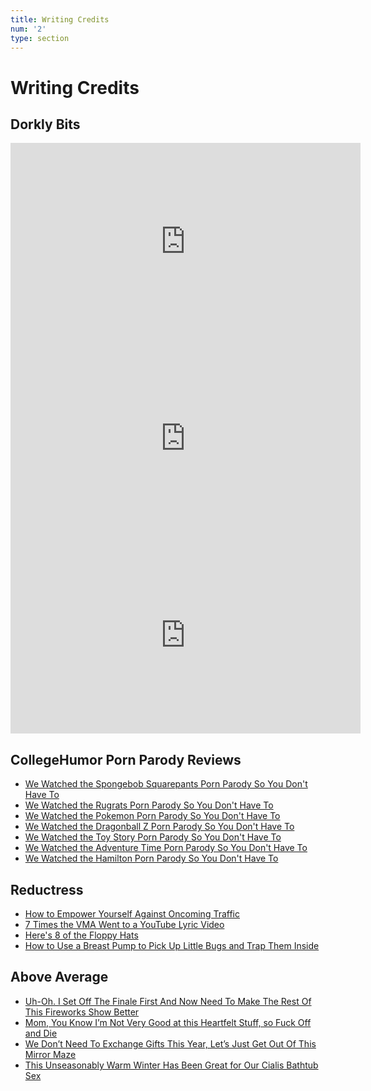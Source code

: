 ```yaml
---
title: Writing Credits
num: '2'
type: section
---
```

# Writing Credits

## **Dorkly Bits**

<iframe width="560" height="315" src="https://www.youtube.com/embed/Eo7Jd4z_UVg" frameborder="0" allow="autoplay; encrypted-media" allowfullscreen></iframe>

<iframe width="560" height="315" src="https://www.youtube.com/embed/rv_NIIDUX0k" frameborder="0" allow="autoplay; encrypted-media" allowfullscreen></iframe>

<iframe width="560" height="315" src="https://www.youtube.com/embed/gFSt1MIws-c" frameborder="0" allow="autoplay; encrypted-media" allowfullscreen></iframe>

## CollegeHumor **Porn Parody Reviews**

* [We Watched the Spongebob Squarepants Porn Parody So You Don't Have To](http://www.collegehumor.com/post/7055484/porn-parody-review-spongebob-squarepants)
* [We Watched the Rugrats Porn Parody So You Don't Have To](http://www.collegehumor.com/post/7055587/rugrats-porn-parody)
* [We Watched the Pokemon Porn Parody So You Don't Have To](http://www.collegehumor.com/post/7055673/we-watched-the-pokemon-porn-parody-so-you-dont-have-to)
* [We Watched the Dragonball Z Porn Parody So You Don't Have To](http://www.collegehumor.com/post/7055969/dragonballz-porn-parody)
* [We Watched the Toy Story Porn Parody So You Don't Have To](http://www.collegehumor.com/post/7055789/we-watched-the-toy-story-porn-parody-so-you-dont-have-to)
* [We Watched the Adventure Time Porn Parody So You Don't Have To](http://www.collegehumor.com/post/7056120/we-watched-the-adventure-time-porn-parody-so-you-dont-have-to)
* [We Watched the Hamilton Porn Parody So You Don't Have To](http://www.collegehumor.com/post/7056342/we-watched-the-hamilton-porn-parody-so-you-dont-have-to)

## **Reductress**

* [How to Empower Yourself Against Oncoming Traffic](http://reductress.com/post/how-to-empower-yourself-against-oncoming-traffic/)
* [7 Times the VMA Went to a YouTube Lyric Video](http://reductress.com/post/7-times-the-vma-went-to-a-youtube-lyric-video/)
* [Here's 8 of the Floppy Hats](http://reductress.com/post/heres-8-of-the-floppy-hats/)
* [How to Use a Breast Pump to Pick Up Little Bugs and Trap Them Inside](http://reductress.com/post/how-to-use-a-breast-pump-to-pick-up-little-bugs-and-trap-them-inside/)

## **Above Average**

* [Uh-Oh. I Set Off The Finale First And Now Need To Make The Rest Of This Fireworks Show Better](https://aboveaverage.com/uh-oh-i-set-off-the-finale-first-and-now-need-to-make-the-rest-of-the-fireworks-show-better/)
* [Mom, You Know I’m Not Very Good at this Heartfelt Stuff, so Fuck Off and Die](https://aboveaverage.com/mom-you-know-im-not-very-good-at-this-heartfelt-stuff-so-fuck-off-and-die/)
* [We Don’t Need To Exchange Gifts This Year, Let’s Just Get Out Of This Mirror Maze](https://aboveaverage.com/we-dont-need-to-exchange-gifts-this-year-lets-just-get-out-of-this-mirror-maze/)
* [This Unseasonably Warm Winter Has Been Great for Our Cialis Bathtub Sex](https://aboveaverage.com/this-unseasonably-warm-winter-has-been-great-for-our-cialis-bathtub-sex/)
